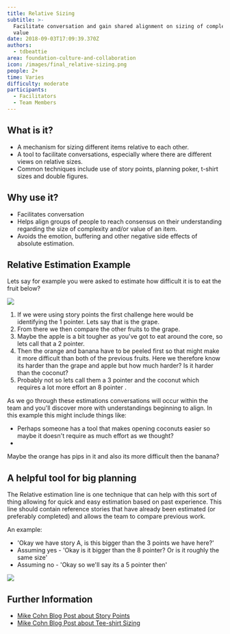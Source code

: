 ```yaml
---
title: Relative Sizing
subtitle: >-
  Facilitate conversation and gain shared alignment on sizing of complexity and
  value
date: 2018-09-03T17:09:39.370Z
authors:
  - tdbeattie
area: foundation-culture-and-collaboration
icon: /images/final_relative-sizing.png
people: 2+
time: Varies
difficulty: moderate
participants:
  - Facilitators
  - Team Members
---
```

## What is it?

* A mechanism for sizing different items relative to each other.
* A tool to facilitate conversations, especially where there are different views on relative sizes.
* Common techniques include use of story points, planning poker, t-shirt sizes and double figures.

## Why use it?

* Facilitates conversation
* Helps align groups of people to reach consensus on their understanding regarding the size of complexity and/or value of an item.
* Avoids the emotion, buffering and other negative side effects of absolute estimation.

## Relative Estimation Example

Lets say for example you were asked to estimate how difficult it is to eat the fruit below?

![](/images/apple.jpg)

1. If we were using story points the first challenge here would be identifying the 1 pointer. Lets say that is the grape. 
2. From there we then compare the other fruits to the grape. 
3. Maybe the apple is a bit tougher as you've got to eat around the core, so lets call that a 2 pointer.
4. Then the orange and banana have to be peeled first so that might make it more difficult than both of the previous fruits. Here we therefore know its harder than the grape and apple but how much harder? Is it harder than the coconut?
5. Probably not so lets call them a 3 pointer and the coconut which requires a lot more effort an 8 pointer
   .

As we go through these estimations conversations will occur within the team and you'll discover more with understandings beginning to align. In this example this might include things like: 

* Perhaps someone has a tool that makes opening coconuts easier so maybe it doesn't require as much effort as we thought?
* 

Maybe the orange has pips in it and also its more difficult then the banana?

## A helpful tool for big planning

The Relative estimation line is one technique that can help with this sort of thing allowing for quick and easy estimation based on past experience. This line should contain reference stories that have already been estimated (or preferably completed) and allows the team to compare previous work.

An example:

* 'Okay we have story A, is this bigger than the 3 points we have here?' 
* Assuming yes - 'Okay is it bigger than the 8 pointer? Or is it roughly the same size'
* Assuming no - 'Okay so we'll say its a 5 pointer then' 

![](/images/sizing.jpg)

## Further Information

* [Mike Cohn Blog Post about Story Points](https://www.mountaingoatsoftware.com/blog/what-are-story-points)
* [Mike Cohn Blog Post about Tee-shirt Sizing](https://www.mountaingoatsoftware.com/blog/estimating-with-tee-shirt-sizes)
